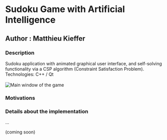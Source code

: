 
# Sudoku Game with Artificial Intelligence
## Author : Matthieu Kieffer

### Description
Sudoku application with animated graphical user interface, and self-solving functionality via a CSP algorithm (Constraint Satisfaction Problem).
Technologies: C++ / Qt<br/><br/>
![Main window of the game](https://user-images.githubusercontent.com/25090342/30785561-c9d811cc-a168-11e7-975a-f9d89324bdbd.PNG "Main window of the game - blue theme")


### Motivations


### Details about the implementation


...

(coming soon)
